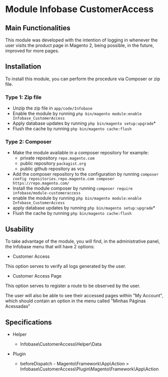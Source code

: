 # Module Infobase CustomerAccess


## Main Functionalities

This module was developed with the intention of logging in whenever the user visits the product page in Magento 2, being possible, in the future, improved for more pages.

## Installation

To install this module, you can perform the procedure via Composer or zip file.

### Type 1: Zip file

 - Unzip the zip file in `app/code/Infobase`
 - Enable the module by running `php bin/magento module:enable Infobase_CustomerAccess`
 - Apply database updates by running `php bin/magento setup:upgrade`\*
 - Flush the cache by running `php bin/magento cache:flush`

### Type 2: Composer

 - Make the module available in a composer repository for example:
    - private repository `repo.magento.com`
    - public repository `packagist.org`
    - public github repository as vcs
 - Add the composer repository to the configuration by running `composer config repositories.repo.magento.com composer https://repo.magento.com/`
 - Install the module composer by running `composer require infobase/module-customeraccess`
 - enable the module by running `php bin/magento module:enable Infobase_CustomerAccess`
 - apply database updates by running `php bin/magento setup:upgrade`\*
 - Flush the cache by running `php bin/magento cache:flush`


## Usability

To take advantage of the module, you will find, in the administrative panel, the Infobase menu that will have 2 options:

- Customer Access

This option serves to verify all logs generated by the user.

- Customer Access Page

This option serves to register a route to be observed by the user.


The user will also be able to see their accessed pages within "My Account", which should contain an option in the menu called "Minhas Páginas Acessadas"

## Specifications

 - Helper
	- Infobase\CustomerAccess\Helper\Data

 - Plugin
	- beforeDispatch - Magento\Framework\App\Action > Infobase\CustomerAccess\Plugin\Magento\Framework\App\Action




